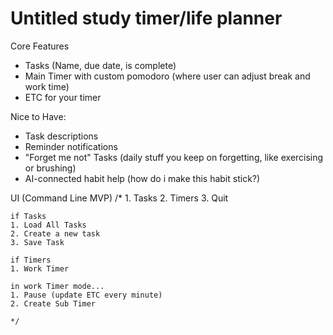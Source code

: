 # Untitled study timer/life planner

Core Features
- Tasks (Name, due date, is complete)
- Main Timer with custom pomodoro (where user can adjust break and work time)
- ETC for your timer

Nice to Have:
- Task descriptions
- Reminder notifications
- "Forget me not" Tasks (daily stuff you keep on forgetting, like exercising or brushing)
- AI-connected habit help (how do i make this habit stick?)



UI (Command Line MVP)
    /*
    1. Tasks
    2. Timers
    3. Quit
    
    if Tasks
    1. Load All Tasks
    2. Create a new task
    3. Save Task

    if Timers
    1. Work Timer

    in work Timer mode...
    1. Pause (update ETC every minute)
    2. Create Sub Timer

    */